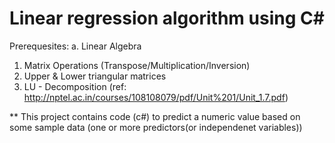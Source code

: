# Linear regression algorithm using C#

Prerequesites:
a. Linear Algebra
  1. Matrix Operations (Transpose/Multiplication/Inversion)
  2. Upper & Lower triangular matrices
  3. LU - Decomposition (ref:  http://nptel.ac.in/courses/108108079/pdf/Unit%201/Unit_1.7.pdf)

** This project contains code (c#) to predict a numeric value based on some sample data (one or more predictors(or independenet variables))

